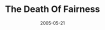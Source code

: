 ---
layout: message
category: message
series: "Mind+Screw"
title: "The Death Of Fairness"
date: 2005-05-21
message_id: 119
---